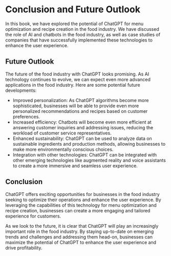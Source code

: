 Conclusion and Future Outlook
==============================================================================

In this book, we have explored the potential of ChatGPT for menu optimization and recipe creation in the food industry. We have discussed the role of AI and chatbots in the food industry, as well as case studies of companies that have successfully implemented these technologies to enhance the user experience.

Future Outlook
--------------

The future of the food industry with ChatGPT looks promising. As AI technology continues to evolve, we can expect even more advanced applications in the food industry. Here are some potential future developments:

* Improved personalization: As ChatGPT algorithms become more sophisticated, businesses will be able to provide even more personalized recommendations and recipes based on customer preferences.
* Increased efficiency: Chatbots will become even more efficient at answering customer inquiries and addressing issues, reducing the workload of customer service representatives.
* Enhanced sustainability: ChatGPT can be used to analyze data on sustainable ingredients and production methods, allowing businesses to make more environmentally conscious choices.
* Integration with other technologies: ChatGPT can be integrated with other emerging technologies like augmented reality and voice assistants to create a more immersive and seamless user experience.

Conclusion
----------

ChatGPT offers exciting opportunities for businesses in the food industry seeking to optimize their operations and enhance the user experience. By leveraging the capabilities of this technology for menu optimization and recipe creation, businesses can create a more engaging and tailored experience for customers.

As we look to the future, it is clear that ChatGPT will play an increasingly important role in the food industry. By staying up-to-date on emerging trends and challenges and addressing them head-on, businesses can maximize the potential of ChatGPT to enhance the user experience and drive profitability.


